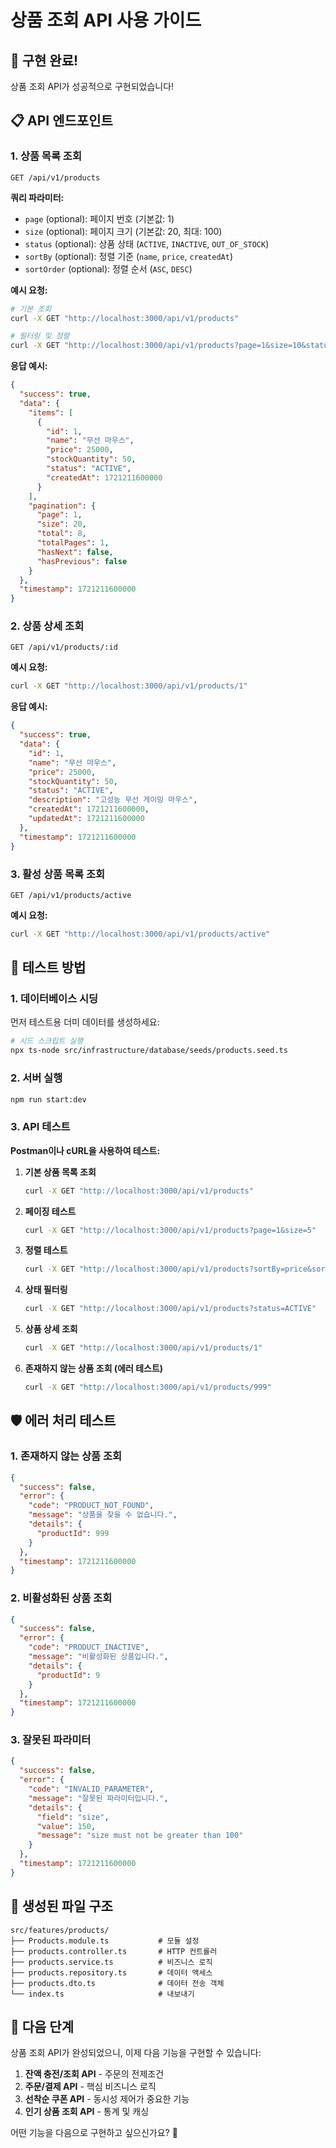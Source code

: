 # 상품 조회 API 사용 가이드

## 🎉 구현 완료!

상품 조회 API가 성공적으로 구현되었습니다! 

## 📋 API 엔드포인트

### 1. 상품 목록 조회
```
GET /api/v1/products
```

**쿼리 파라미터:**
- `page` (optional): 페이지 번호 (기본값: 1)
- `size` (optional): 페이지 크기 (기본값: 20, 최대: 100)
- `status` (optional): 상품 상태 (`ACTIVE`, `INACTIVE`, `OUT_OF_STOCK`)
- `sortBy` (optional): 정렬 기준 (`name`, `price`, `createdAt`)
- `sortOrder` (optional): 정렬 순서 (`ASC`, `DESC`)

**예시 요청:**
```bash
# 기본 조회
curl -X GET "http://localhost:3000/api/v1/products"

# 필터링 및 정렬
curl -X GET "http://localhost:3000/api/v1/products?page=1&size=10&status=ACTIVE&sortBy=price&sortOrder=ASC"
```

**응답 예시:**
```json
{
  "success": true,
  "data": {
    "items": [
      {
        "id": 1,
        "name": "무선 마우스",
        "price": 25000,
        "stockQuantity": 50,
        "status": "ACTIVE",
        "createdAt": 1721211600000
      }
    ],
    "pagination": {
      "page": 1,
      "size": 20,
      "total": 8,
      "totalPages": 1,
      "hasNext": false,
      "hasPrevious": false
    }
  },
  "timestamp": 1721211600000
}
```

### 2. 상품 상세 조회
```
GET /api/v1/products/:id
```

**예시 요청:**
```bash
curl -X GET "http://localhost:3000/api/v1/products/1"
```

**응답 예시:**
```json
{
  "success": true,
  "data": {
    "id": 1,
    "name": "무선 마우스",
    "price": 25000,
    "stockQuantity": 50,
    "status": "ACTIVE",
    "description": "고성능 무선 게이밍 마우스",
    "createdAt": 1721211600000,
    "updatedAt": 1721211600000
  },
  "timestamp": 1721211600000
}
```

### 3. 활성 상품 목록 조회
```
GET /api/v1/products/active
```

**예시 요청:**
```bash
curl -X GET "http://localhost:3000/api/v1/products/active"
```

## 🧪 테스트 방법

### 1. 데이터베이스 시딩
먼저 테스트용 더미 데이터를 생성하세요:

```bash
# 시드 스크립트 실행
npx ts-node src/infrastructure/database/seeds/products.seed.ts
```

### 2. 서버 실행
```bash
npm run start:dev
```

### 3. API 테스트

**Postman이나 cURL을 사용하여 테스트:**

1. **기본 상품 목록 조회**
   ```bash
   curl -X GET "http://localhost:3000/api/v1/products"
   ```

2. **페이징 테스트**
   ```bash
   curl -X GET "http://localhost:3000/api/v1/products?page=1&size=5"
   ```

3. **정렬 테스트**
   ```bash
   curl -X GET "http://localhost:3000/api/v1/products?sortBy=price&sortOrder=DESC"
   ```

4. **상태 필터링**
   ```bash
   curl -X GET "http://localhost:3000/api/v1/products?status=ACTIVE"
   ```

5. **상품 상세 조회**
   ```bash
   curl -X GET "http://localhost:3000/api/v1/products/1"
   ```

6. **존재하지 않는 상품 조회 (에러 테스트)**
   ```bash
   curl -X GET "http://localhost:3000/api/v1/products/999"
   ```

## 🛡️ 에러 처리 테스트

### 1. 존재하지 않는 상품 조회
```json
{
  "success": false,
  "error": {
    "code": "PRODUCT_NOT_FOUND",
    "message": "상품을 찾을 수 없습니다.",
    "details": {
      "productId": 999
    }
  },
  "timestamp": 1721211600000
}
```

### 2. 비활성화된 상품 조회
```json
{
  "success": false,
  "error": {
    "code": "PRODUCT_INACTIVE",
    "message": "비활성화된 상품입니다.",
    "details": {
      "productId": 9
    }
  },
  "timestamp": 1721211600000
}
```

### 3. 잘못된 파라미터
```json
{
  "success": false,
  "error": {
    "code": "INVALID_PARAMETER",
    "message": "잘못된 파라미터입니다.",
    "details": {
      "field": "size",
      "value": 150,
      "message": "size must not be greater than 100"
    }
  },
  "timestamp": 1721211600000
}
```

## 📁 생성된 파일 구조

```
src/features/products/
├── Products.module.ts           # 모듈 설정
├── products.controller.ts       # HTTP 컨트롤러
├── products.service.ts          # 비즈니스 로직
├── products.repository.ts       # 데이터 액세스
├── products.dto.ts              # 데이터 전송 객체
└── index.ts                     # 내보내기
```

## 🎯 다음 단계

상품 조회 API가 완성되었으니, 이제 다음 기능을 구현할 수 있습니다:

1. **잔액 충전/조회 API** - 주문의 전제조건
2. **주문/결제 API** - 핵심 비즈니스 로직
3. **선착순 쿠폰 API** - 동시성 제어가 중요한 기능
4. **인기 상품 조회 API** - 통계 및 캐싱

어떤 기능을 다음으로 구현하고 싶으신가요? 🚀
